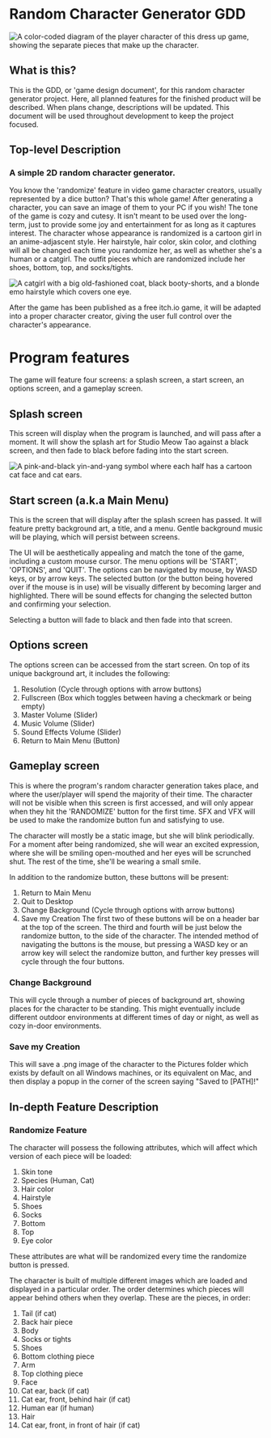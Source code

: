 # Random Character Generator GDD
![A color-coded diagram of the player character of this dress up game, showing the separate pieces that make up the character. ](randomcharactergenerator/assets/img/gdd/spr_protag_base_v2.png)
## What is this? 
This is the GDD, or 'game design document', for this random character generator project. Here, all planned features for the finished product will be described. When plans change, descriptions will be updated. This document will be used throughout development to keep the project focused. 
## Top-level Description
### A simple 2D random character generator. 
You know the 'randomize' feature in video game character creators, usually represented by a dice button? That's this whole game! After generating a character, you can save an image of them to your PC if you wish!
The tone of the game is cozy and cutesy. It isn't meant to be used over the long-term, just to provide some joy and entertainment for as long as it captures interest. 
The character whose appearance is randomized is a cartoon girl in an anime-adjascent style. Her hairstyle, hair color, skin color, and clothing will all be changed each time you randomize her, as well as whether she's a human or a catgirl. The outfit pieces which are randomized include her shoes, bottom, top, and socks/tights. 

![A catgirl with a big old-fashioned coat, black booty-shorts, and a blonde emo hairstyle which covers one eye. ](randomcharactergenerator/assets/img/gdd/example_character.png)

After the game has been published as a free itch.io game, it will be adapted into a proper character creator, giving the user full control over the character's appearance. 

# Program features
The game will feature four screens: a splash screen, a start screen, an options screen, and a gameplay screen. 
## Splash screen
This screen will display when the program is launched, and will pass after a moment. It will show the splash art for Studio Meow Tao against a black screen, and then fade to black before fading into the start screen. 

![A pink-and-black yin-and-yang symbol where each half has a cartoon cat face and cat ears. ](randomcharactergenerator/assets/img/gdd/studio_meow_tao_logo_small.png)

## Start screen (a.k.a Main Menu)
This is the screen that will display after the splash screen has passed. It will feature pretty background art, a title, and a menu. Gentle background music will be playing, which will persist between screens. 

The UI will be aesthetically appealing and match the tone of the game, including a custom mouse cursor. The menu options will be 'START', 'OPTIONS', and 'QUIT'. The options can be navigated by mouse, by WASD keys, or by arrow keys. The selected button (or the button being hovered over if the mouse is in use) will be visually different by becoming larger and highlighted. There will be sound effects for changing the selected button and confirming your selection. 

Selecting a button will fade to black and then fade into that screen. 

## Options screen
The options screen can be accessed from the start screen. On top of its unique background art, it includes the following: 
1. Resolution (Cycle through options with arrow buttons)
2. Fullscreen (Box which toggles between having a checkmark or being empty)
3. Master Volume (Slider)
4. Music Volume (Slider)
5. Sound Effects Volume (Slider)
6. Return to Main Menu (Button)

## Gameplay screen
This is where the program's random character generation takes place, and where the user/player will spend the majority of their time. 
The character will not be visible when this screen is first accessed, and will only appear when they hit the 'RANDOMIZE' button for the first time. SFX and VFX will be used to make the randomize button fun and satisfying to use. 

The character will mostly be a static image, but she will blink periodically. For a moment after being randomized, she will wear an excited expression, where she will be smiling open-mouthed and her eyes will be scrunched shut. The rest of the time, she'll be wearing a small smile. 

In addition to the randomize button, these buttons will be present: 
1. Return to Main Menu
2. Quit to Desktop
2. Change Background (Cycle through options with arrow buttons)
4. Save my Creation
The first two of these buttons will be on a header bar at the top of the screen. The third and fourth will be just below the randomize button, to the side of the character. The intended method of navigating the buttons is the mouse, but pressing a WASD key or an arrow key will select the randomize button, and further key presses will cycle through the four buttons. 
### Change Background
This will cycle through a number of pieces of background art, showing places for the character to be standing. This might eventually include different outdoor environments at different times of day or night, as well as cozy in-door environments. 
### Save my Creation
This will save a .png image of the character to the Pictures folder which exists by default on all Windows machines, or its equivalent on Mac, and then display a popup in the corner of the screen saying "Saved to [PATH]!"

## In-depth Feature Description
### Randomize Feature
The character will possess the following attributes, which will affect which version of each piece will be loaded: 
1. Skin tone
2. Species (Human, Cat)
3. Hair color
4. Hairstyle
5. Shoes
6. Socks
7. Bottom
8. Top
9. Eye color

These attributes are what will be randomized every time the randomize button is pressed. 

The character is built of multiple different images which are loaded and displayed in a particular order. The order determines which pieces will appear behind others when they overlap. These are the pieces, in order: 
1. Tail (if cat)
2. Back hair piece
3. Body
4. Socks or tights
5. Shoes
6. Bottom clothing piece
7. Arm
8. Top clothing piece
9. Face
10. Cat ear, back (if cat)
11. Cat ear, front, behind hair (if cat)
12. Human ear (if human)
13. Hair
14. Cat ear, front, in front of hair (if cat)

